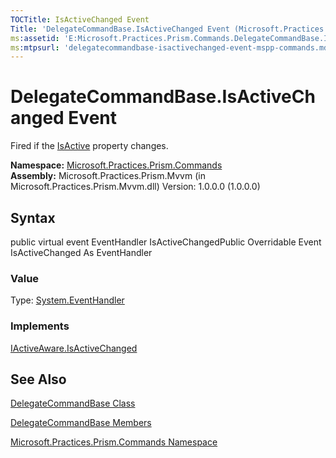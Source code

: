 ```yaml
---
TOCTitle: IsActiveChanged Event
Title: 'DelegateCommandBase.IsActiveChanged Event (Microsoft.Practices.Prism.Commands)'
ms:assetid: 'E:Microsoft.Practices.Prism.Commands.DelegateCommandBase.IsActiveChanged'
ms:mtpsurl: 'delegatecommandbase-isactivechanged-event-mspp-commands.md'
---
```


# DelegateCommandBase.IsActiveChanged Event

Fired if the [IsActive](https://msdn.microsoft.com/library/microsoft.practices.prism.commands.delegatecommandbase.isactive) property changes.

**Namespace:** [Microsoft.Practices.Prism.Commands](https://msdn.microsoft.com/library/microsoft.practices.prism.commands)
**Assembly:** Microsoft.Practices.Prism.Mvvm (in Microsoft.Practices.Prism.Mvvm.dll) Version: 1.0.0.0 (1.0.0.0)

## Syntax
public virtual event EventHandler IsActiveChangedPublic Overridable Event IsActiveChanged As EventHandler
### Value

Type: [System.EventHandler](http://msdn.microsoft.com/en-us/library/xhb70ccc)
### Implements

[IActiveAware.IsActiveChanged](https://msdn.microsoft.com/library/microsoft.practices.prism.iactiveaware.isactivechanged)

## See Also
[DelegateCommandBase Class](https://msdn.microsoft.com/library/microsoft.practices.prism.commands.delegatecommandbase)

[DelegateCommandBase Members](https://msdn.microsoft.com/allmembers.t:microsoft.practices.prism.commands.delegatecommandbase)

[Microsoft.Practices.Prism.Commands Namespace](https://msdn.microsoft.com/library/microsoft.practices.prism.commands)
